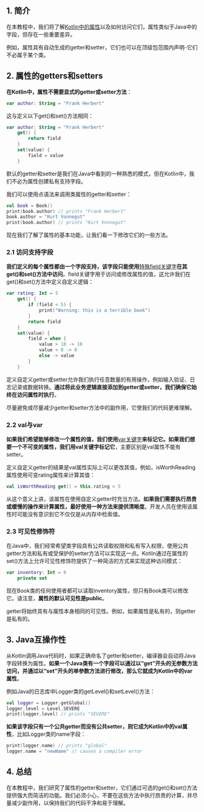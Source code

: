 ## 1. 简介

在本教程中，我们将了解[Kotlin中的属性](https://www.baeldung.com/kotlin-delegated-properties)以及如何访问它们，属性类似于Java中的字段，但存在一些重要差异。

例如，属性具有自动生成的getter和setter，它们也可以在顶级包范围内声明-它们不必属于某个类。

## 2. 属性的getters和setters

**在Kotlin中，属性不需要显式的getter或setter方法**：

```kotlin
var author: String = "Frank Herbert"
```

这与定义以下get()和set()方法相同：

```kotlin
var author: String = "Frank Herbert"
    get() {
        return field
    }
    set(value) {
        field = value
    }
```

默认的getter和setter是我们在Java中看到的一种熟悉的模式，但在Kotlin中，我们不必为属性创建私有支持字段。

我们可以使用点语法来调用类属性的getter和setter：

```kotlin
val book = Book()
print(book.author) // prints "Frank Herbert"
book.author = "Kurt Vonnegut"
print(book.author) // prints "Kurt Vonnegut"
```

现在我们了解了属性的基本功能，让我们看一下修改它们的一些方法。

### 2.1 访问支持字段

**我们定义的每个属性都由一个字段支持，该字段只能使用**[特殊field关键字](https://www.baeldung.com/kotlin/backing-fields)**在其get()和set()方法中访问**。field关键字用于访问或修改属性的值，这允许我们在get()和set()方法中定义自定义逻辑：

```kotlin
var rating: Int = 5
    get() {
        if (field < 5) {
            print("Warning: this is a terrible book")
        }
        return field
    }
    set(value) {
        field = when {
            value > 10 -> 10
            value < 0 -> 0
            else -> value
        }
    }
```

定义自定义getter或setter允许我们执行任意数量的有用操作，例如输入验证、日志记录或数据转换。**通过将此业务逻辑直接添加到getter或setter，我们确保它始终在访问属性时执行**。

尽量避免或尽量减少getter和setter方法中的副作用，它使我们的代码更难理解。

### 2.2 val与var

**如果我们希望能够修改一个属性的值，我们使用**[var关键字](https://www.baeldung.com/kotlin-const-var-and-val-keywords)**来标记它。如果我们想要一个不可变的属性，我们用val关键字标记它**，主要区别是val属性不能有setter。

定义自定义getter的结果是val属性实际上可以更改其值，例如，isWorthReading属性使用可变rating属性来计算其值：

```kotlin
val isWorthReading get() = this.rating > 5
```

从这个意义上讲，该属性在使用自定义getter时充当方法。**如果我们需要执行昂贵或缓慢的操作来计算属性，最好使用一种方法来提供清晰度**。开发人员在使用该属性时可能没有意识到它不仅仅是从内存中检索值。

### 2.3 可见性修饰符

在Java中，我们经常希望类字段具有公共读取权限和私有写入权限，使用公共getter方法和私有或受保护的setter方法可以实现这一点。Kotlin通过在属性的set()方法上允许可见性修饰符提供了一种简洁的方式来实现这种访问模式：

```kotlin
var inventory: Int = 0
    private set
```

现在Book类的任何使用者都可以读取inventory属性，但只有Book类可以修改它。请注意，**属性的默认可见性是public**。

getter将始终具有与属性本身相同的可见性。例如，如果属性是私有的，则getter是私有的。

## 3. Java互操作性

从Kotlin调用Java代码时，如果正确命名了getter和setter，编译器会自动将Java字段转换为属性。**如果一个Java类有一个字段可以通过以“get”开头的无参数方法访问，并通过以“set”开头的单参数方法进行修改，那么它就成为Kotlin中的var属性**。

例如Java的日志库中Logger类的getLevel()和setLevel()方法：

```kotlin
val logger = Logger.getGlobal()
logger.level = Level.SEVERE 
print(logger.level) // prints "SEVERE"
```

**如果该字段只有一个公共getter而没有公共setter，则它成为Kotlin中的val属性**，比如Logger类的name字段：

```kotlin
print(logger.name) // prints "global"
logger.name = "newName" // causes a compiler error
```

## 4. 总结

在本教程中，我们研究了属性的getter和setter，它们通过可选的get()和set()方法提供强大而简洁的功能。我们必须小心，不要在这些方法中执行昂贵的计算，并尽量减少副作用，以保持我们的代码干净和易于理解。
